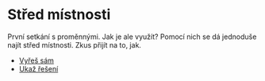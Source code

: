 # Střed místnosti

První setkání s proměnnými. Jak je ale využít? Pomocí nich se dá jednoduše najít střed místnosti. Zkus přijít na to, jak.

- [Vyřeš sám](karel.html?StredMistnosi_zkus)
- [Ukaž řešení](karel.html?StredMistnosi)